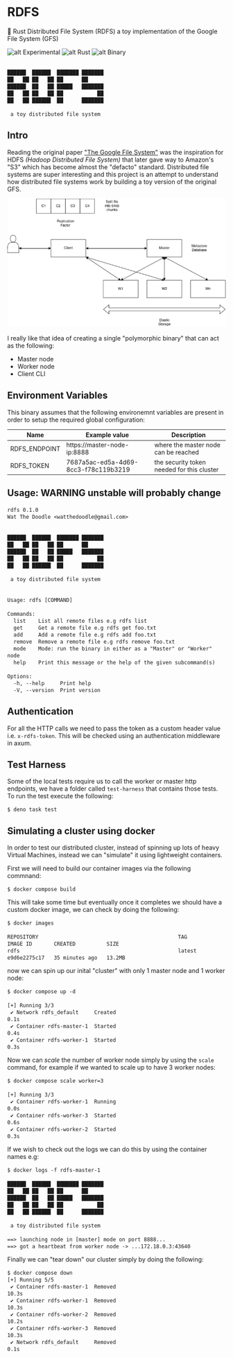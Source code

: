 # RDFS

🔧 Rust Distributed File System (RDFS) a toy implementation of the Google File System (GFS)

![alt Experimental](https://img.shields.io/badge/Type-Experimental-red.svg)
![alt Rust](https://img.shields.io/badge/Language-Rust-orange.svg)
![alt Binary](https://img.shields.io/badge/Binary-Polymorphic-green.svg)

```shell

██████  ██████  ███████ ███████
██   ██ ██   ██ ██      ██
██████  ██   ██ █████   ███████
██   ██ ██   ██ ██           ██
██   ██ ██████  ██      ███████

 a toy distributed file system
```

## Intro

Reading the original paper ["The Google File System"](https://pdos.csail.mit.edu/6.824/papers/gfs.pdf)
was the inspiration for HDFS _(Hadoop Distributed File System)_ that later gave way to Amazon's "S3" which has
become almost the "defacto" standard. Distributed file systems are super interesting and this project is
an attempt to understand how distributed file systems work by building a toy version of the original GFS.

![img](GFS.png)

I really like that idea of creating a single "polymorphic binary" that can act as the following:

- Master node
- Worker node
- Client CLI

## Environment Variables

This binary assumes that the following environemnt variables are present in order to setup the
required global configuration:

| Name          | Example value                        | Description                                |
| ------------- | ------------------------------------ | ------------------------------------------ |
| RDFS_ENDPOINT | https://master-node-ip:8888          | where the master node can be reached       |
| RDFS_TOKEN    | 7687a5ac-ed5a-4d69-8cc3-f78c119b3219 | the security token needed for this cluster |

## Usage: WARNING unstable will probably change

```shell
rdfs 0.1.0
Wat The Doodle <watthedoodle@gmail.com>


██████  ██████  ███████ ███████
██   ██ ██   ██ ██      ██
██████  ██   ██ █████   ███████
██   ██ ██   ██ ██           ██
██   ██ ██████  ██      ███████

 a toy distributed file system


Usage: rdfs [COMMAND]

Commands:
  list    List all remote files e.g rdfs list
  get     Get a remote file e.g rdfs get foo.txt
  add     Add a remote file e.g rdfs add foo.txt
  remove  Remove a remote file e.g rdfs remove foo.txt
  mode    Mode: run the binary in either as a "Master" or "Worker" node
  help    Print this message or the help of the given subcommand(s)

Options:
  -h, --help     Print help
  -V, --version  Print version

```

## Authentication

For all the HTTP calls we need to pass the token as a custom header value i.e. `x-rdfs-token`. This
will be checked using an authentication middleware in axum.

## Test Harness

Some of the local tests require us to call the worker or master http endpoints, we have a folder called `test-harness` that contains those tests. To run the test execute the following:

```shell
$ deno task test
```

## Simulating a cluster using docker

In order to test our distributed cluster, instead of spinning up lots of heavy Virtual Machines, instead we can "simulate" it using lightweight containers.

First we will need to build our container images via the following commnand:

```shell
$ docker compose build
```

This will take some time but eventually once it completes we should have a custom docker image, we can check by doing the following:

```shell
$ docker images

REPOSITORY                                             TAG                 IMAGE ID       CREATED          SIZE
rdfs                                                   latest              e9d6e2275c17   35 minutes ago   13.2MB
```

now we can spin up our inital "cluster" with only 1 master node and 1 worker node:

```shell
$ docker compose up -d

[+] Running 3/3
 ✔ Network rdfs_default     Created                                                                                 0.1s
 ✔ Container rdfs-master-1  Started                                                                                 0.4s
 ✔ Container rdfs-worker-1  Started                                                                                 0.3s
```

Now we can _scale_ the number of worker node simply by using the `scale` command, for example if we wanted to scale up to have 3 worker nodes:

```shell
$ docker compose scale worker=3

[+] Running 3/3
 ✔ Container rdfs-worker-1  Running                                                                                 0.0s
 ✔ Container rdfs-worker-3  Started                                                                                 0.6s
 ✔ Container rdfs-worker-2  Started                                                                                 0.3s
```

If we wish to check out the logs we can do this by using the container names e.g:

```shell
$ docker logs -f rdfs-master-1

██████  ██████  ███████ ███████
██   ██ ██   ██ ██      ██
██████  ██   ██ █████   ███████
██   ██ ██   ██ ██           ██
██   ██ ██████  ██      ███████

 a toy distributed file system

==> launching node in [master] mode on port 8888...
==> got a heartbeat from worker node -> ...172.18.0.3:43640
```

Finally we can "tear down" our cluster simply by doing the following:

```shell
$ docker compose down
[+] Running 5/5
 ✔ Container rdfs-master-1  Removed                                                                                10.3s
 ✔ Container rdfs-worker-1  Removed                                                                                10.3s
 ✔ Container rdfs-worker-2  Removed                                                                                10.2s
 ✔ Container rdfs-worker-3  Removed                                                                                10.3s
 ✔ Network rdfs_default     Removed                                                                                 0.1s
```
